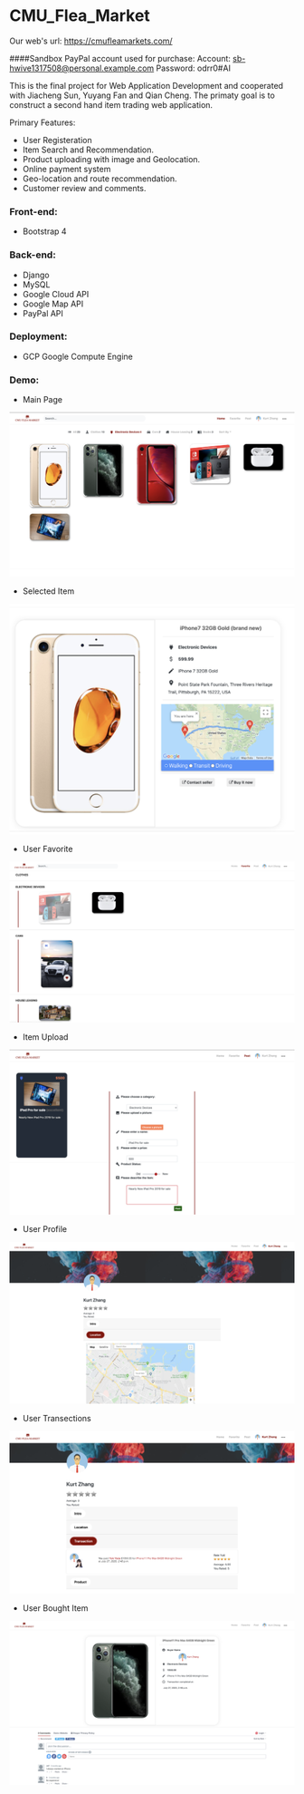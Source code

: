 # CMU_Flea_Market

Our web's url: https://cmufleamarkets.com/


####Sandbox PayPal account used for purchase: 
    Account: sb-hwive1317508@personal.example.com
    Password: odrr0#AI

This is the final project for Web Application Development and cooperated with Jiacheng Sun, Yuyang Fan and Qian Cheng.
The primaty goal is to construct a second hand item trading web application. 

Primary Features:
- User Registeration
- Item Search and Recommendation.
- Product uploading with image and Geolocation.
- Online payment system
- Geo-location and route recommendation. 
- Customer review and comments.

### Front-end:
- Bootstrap 4

### Back-end:
- Django 
- MySQL
- Google Cloud API
- Google Map API
- PayPal API

### Deployment: 
- GCP Google Compute Engine



### Demo:
* Main Page
 
![Alt text](https://github.com/ShenglongZ/Flea_Market_Webapp/blob/master/images/MainPage.png "Main Page")


* Selected Item

![Alt text](https://github.com/ShenglongZ/Flea_Market_Webapp/blob/master/images/ItemDisplay.png "Item Display")


* User Favorite

![Alt text](https://github.com/ShenglongZ/Flea_Market_Webapp/blob/master/images/SetFav.png "User Favorite")


* Item Upload

![Alt text](https://github.com/ShenglongZ/Flea_Market_Webapp/blob/master/images/UploadItem.png "Item Upload")


* User Profile

![Alt text](https://github.com/ShenglongZ/Flea_Market_Webapp/blob/master/images/Profile.png "User Profile")


* User Transections

![Alt text](https://github.com/ShenglongZ/Flea_Market_Webapp/blob/master/images/Transection.png "User Transections")


* User Bought Item

![Alt text](https://github.com/ShenglongZ/Flea_Market_Webapp/blob/master/images/Bought_Product.png "Bought Item")
